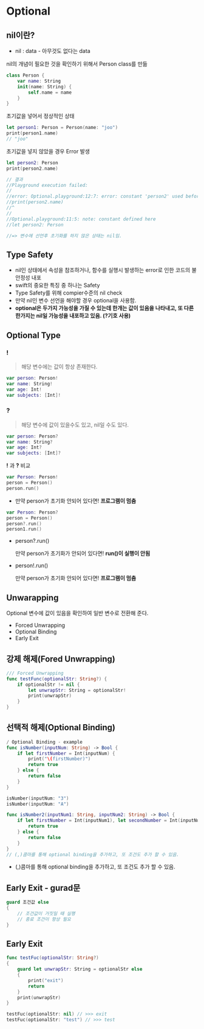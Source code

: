 # Optional #

## nil이란? ##

* nil : data - 아무것도 없다는 data

nil의 개념이 필요한 것을 확인하기 위해서 Person class를 만듦

```swift
class Person {
    var name: String
    init(name: String) {
        self.name = name
    }
}
```
초기값을 넣어서 정상적인 상태

```swift
let person1: Person = Person(name: "joo")
print(person1.name)
// "joo"

```
초기값을 넣지 않았을 경우 Error 발생

```swift
let person2: Person
print(person2.name)

// 결과
//Playground execution failed:
//
//error: Optional.playground:12:7: error: constant 'person2' used before being initialized
//print(person2.name)
//^
//
//Optional.playground:11:5: note: constant defined here
//let person2: Person

//=> 변수에 선언후 초기화를 하지 않은 상태는 nil임.
```

## Type Safety ##

* nil인 상태에서 속성을 참조하거나, 함수를 실행시 발생하는 error로 인한 코드의 불안정성 내포
* swift의 중요한 특징 중 하나는 Safety
* Type Safety를 위해 compier수준의 nil check
* 만약 nil인 변수 선언을 해야할 경우 optional을 사용함.
* __optional은 두가지 가능성을 가질 수 있는데 한개는 값이 있음을 나타내고, 또 다른 한가지는 nil일 가능성을 내포하고 있음. (?기호 사용)__

## Optional Type ##
### ! ###
> 해당 변수에는 값이 항상 존재한다.

```swift
var person: Person!
var name: String!
var age: Int!
var subjects: [Int]!
```
### ? ###
> 해당 변수에 값이 있을수도 있고, nil일 수도 있다.

```swift
var person: Person?
var name: String?
var age: Int?
var subjects: [Int]?
```

__!__ 과 __?__ 비교

```swift
var Person: Person!
person = Person()
person.run()
```
- 만약 person가 초기화 안되어 있다면! __프로그램이 멈춤__

```swift
var Person: Person?
person = Person()
person?.run()
person1.run()
```
- person?.run()

	만약 person가 초기화가 안되어 있다면! __run()이 실행이 안됨__
	
- person!.run()

	만약 person가 초기화 안되어 있다면! __프로그램이 멈춤__


## Unwarapping ##

Optional 변수에 값이 있음을 확인하여 일반 변수로 전환해 준다.

* Forced Unwrapping
* Optional Binding
* Early Exit

## 강제 해제(Fored Unwrapping) ###

```swift
/// Forced Unwrapping
func testFunc(optionalStr: String?) {
    if optionalStr != nil {
        let unwrapStr: String = optionalStr!
        print(unwrapStr)
    }
}
```
## 선택적 해제(Optional Binding) ##

```swift
/ Optional Binding - example
func isNumber(inputNum: String) -> Bool {
    if let firstNumber = Int(inputNum) {
        print("\(firstNumber)")
        return true
    } else {
        return false
    }
}

isNumber(inputNum: "3")
isNumber(inputNum: "A")

func isNumber2(inputNum1: String, inputNum2: String) -> Bool {
    if let firstNumber = Int(inputNum1), let secondNumber = Int(inputNum2) {
        return true
    } else {
        return false
    }
}
// (,)콤마를 통해 optional binding을 추가하고, 또 조건도 추가 할 수 있음.
```

* (,)콤마를 통해 optional binding을 추가하고, 또 조건도 추가 할 수 있음.

## Early Exit - gurad문 ##

```swift
guard 조건값 else
{
	// 조건값이 거짓일 때 실행
	// 종료 조건이 항상 필요
}
```

## Early Exit ##
```swift
func testFuc(optionalStr: String?)
{
    guard let unwrapStr: String = optionalStr else
    {
        print("exit")
        return
    }
    print(unwrapStr)
}

testFuc(optionalStr: nil) // >>> exit
testFuc(optionalStr: "test") // >>> test
```



